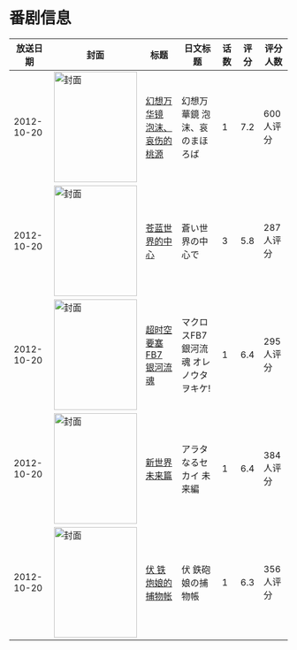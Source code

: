 # 番剧信息

|放送日期|封面|标题|日文标题|话数|评分|评分人数|
|---|---|---|---|---|---|---|
|2012-10-20|<img src="https://lain.bgm.tv/pic/cover/c/b2/76/82770_IuO87.jpg" alt="封面" style="width:150px;height:200px;object-fit:cover;">|[幻想万华镜 泡沫、哀伤的桃源](https://bangumi.tv/subject/82770)|幻想万華鏡 泡沫、哀のまほろば|1|7.2|600人评分|
|2012-10-20|<img src="https://lain.bgm.tv/pic/cover/c/8e/3a/46834_Z8GH5.jpg" alt="封面" style="width:150px;height:200px;object-fit:cover;">|[苍蓝世界的中心](https://bangumi.tv/subject/46834)|蒼い世界の中心で|3|5.8|287人评分|
|2012-10-20|<img src="https://lain.bgm.tv/pic/cover/c/8c/33/45624_poVpB.jpg" alt="封面" style="width:150px;height:200px;object-fit:cover;">|[超时空要塞FB7 银河流魂](https://bangumi.tv/subject/45624)|マクロスFB7 銀河流魂 オレノウタヲキケ!|1|6.4|295人评分|
|2012-10-20|<img src="https://lain.bgm.tv/pic/cover/c/2c/2c/41574_p99cc.jpg" alt="封面" style="width:150px;height:200px;object-fit:cover;">|[新世界 未来篇](https://bangumi.tv/subject/41574)|アラタなるセカイ 未来編|1|6.4|384人评分|
|2012-10-20|<img src="https://lain.bgm.tv/pic/cover/c/25/ad/37303_xavM2.jpg" alt="封面" style="width:150px;height:200px;object-fit:cover;">|[伏 铁炮娘的捕物帐](https://bangumi.tv/subject/37303)|伏 鉄砲娘の捕物帳|1|6.3|356人评分|
